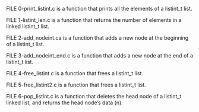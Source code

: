 FILE 0-print_listint.c is a function that prints all the elements of a listint_t list.

FILE 1-listint_len.c is a function that returns the number of elements in a linked listint_t list.

FILE 2-add_nodeint.ca is a function that adds a new node at the beginning of a listint_t list.

FILE 3-add_nodeint_end.c is a function that adds a new node at the end of a listint_t list.

FILE 4-free_listint.c is a function that frees a listint_t list.

FILE 5-free_listint2.c is a function that frees a listint_t list.

FILE 6-pop_listint.c is a function that deletes the head node of a listint_t linked list, and returns the head node’s data (n).
